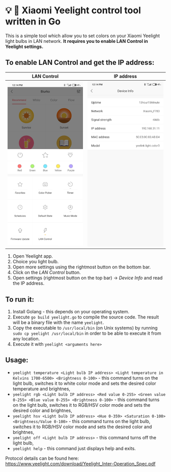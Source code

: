 # 💡 🌈 Xiaomi Yeelight control tool written in Go

This is a simple tool which allow you to set colors on your Xiaomi Yeelight light bulbs in LAN network. **It requires you to enable LAN Control in Yeelight settings.**

To enable LAN Control and get the IP address:
---------------------------------------------

  LAN Control               |  IP address
:--------------------------:|:-------------------------:
  ![LAN Control](img1.jpg)  |  ![IP address](img2.jpg)

1. Open Yeelight app.
2. Choice you light bulb.
3. Open more settings using the rightmost button on the bottom bar.
4. Click on the *LAN Control* button.
5. Open settings (rightmost button on the top bar) -> *Device Info* and read the IP address.

To run it:
----------
1. Install Golang - this depends on your operating system.
2. Execute `go build yeelight.go` to compile the source code. The result will be a binary file with the name `yeelight`.
3. Copy the executable to `/usr/local/bin` (on Unix systems) by running `sudo cp yeelight /usr/local/bin` in order to be able to execute it from any location.
4. Execute it with `yeelight <arguments here>`

Usage:
------
* `yeelight temperature <Light bulb IP address> <Light temperature in Kelvins 1700-6500> <Brightness 0-100>` - this command turns on the light bulb, switches it to white color mode and sets the desired color temperature and brightnes,
* `yeelight rgb <Light bulb IP address> <Red value 0-255> <Green value 0-255> <Blue value 0-255> <Brightness 0-100>` - this command turns on the light bulb, switches it to RGB/HSV color mode and sets the desired color and brightnes,
* `yeelight hsv <Light bulb IP address> <Hue 0-359> <Saturation 0-100> <Brightness/Value 0-100>` - this command turns on the light bulb, switches it to RGB/HSV color mode and sets the desired color and brightnes,
* `yeelight off <Light bulb IP address>` - this command turns off the light bulb,
* `yeelight help` - this command just displays help and exits.

Protocol details can be found here: https://www.yeelight.com/download/Yeelight_Inter-Operation_Spec.pdf
